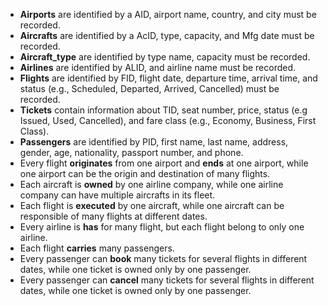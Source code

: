 - **Airports** are identified by a AID, airport name, country, and city must be recorded.
- **Aircrafts** are identified by a AcID, type, capacity, and Mfg date must be recorded.
- **Aircraft_type** are identified by type name, capacity must be recorded.
- **Airlines** are identified by ALID, and airline name must be recorded.
- **Flights** are identified by FID, flight date, departure time, arrival time, and status (e.g., Scheduled, Departed, Arrived, Cancelled) must be recorded. 
- **Tickets** contain information about TID, seat number, price, status (e.g Issued, Used, Cancelled), and fare class (e.g., Economy, Business, First Class).
- **Passengers** are identified by PID, first name, last name, address, gender, age, nationality, passport number, and phone.
- Every flight **originates** from one airport and **ends** at one airport, while one airport can be the origin and destination of many flights.
- Each aircraft is **owned** by one airline company, while one airline company can have multiple aircrafts in its fleet.
- Each flight is **executed** by one aircraft, while one aircraft can be responsible of many flights at different dates.
- Every airline is **has** for many flight, but each flight belong to only one airline.
- Each flight **carries** many passengers.
- Every passenger can **book** many tickets for several flights in different dates, while one ticket is owned only by one passenger.
- Every passenger can **cancel** many tickets for several flights in different dates, while one ticket is owned only by one passenger.
